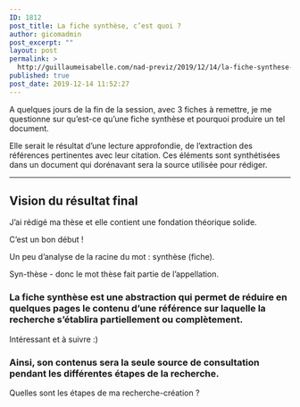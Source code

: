 ```yaml
---
ID: 1812
post_title: La fiche synthèse, c’est quoi ?
author: gicomadmin
post_excerpt: ""
layout: post
permalink: >
  http://guillaumeisabelle.com/nad-previz/2019/12/14/la-fiche-synthese-cest-quoi/
published: true
post_date: 2019-12-14 11:52:27
---
```

<!-- wp:paragraph -->

A quelques jours de la fin de la session, avec 3 fiches à remettre, je me questionne sur qu’est-ce qu’une fiche synthèse et pourquoi produire un tel document.

<!-- /wp:paragraph -->

<!-- wp:paragraph -->

Elle serait le résultat d’une lecture approfondie, de l’extraction des références pertinentes avec leur citation. Ces éléments sont synthétisées dans un document qui dorénavant sera la source utilisée pour rédiger.

<!-- /wp:paragraph -->

<!-- wp:separator -->

<hr class="wp-block-separator" />

<!-- /wp:separator -->

<!-- wp:heading -->

## Vision du **résultat** final

<!-- /wp:heading -->

<!-- wp:paragraph -->

J’ai rédigé ma thèse et elle contient une fondation théorique solide.

<!-- /wp:paragraph -->

<!-- wp:paragraph {"align":"right"} -->

<p class="has-text-align-right">
  C’est un bon début !
</p>

<!-- /wp:paragraph -->

<!-- wp:paragraph -->

Un peu d’analyse de la racine du mot : synthèse (fiche).

<!-- /wp:paragraph -->

<!-- wp:paragraph -->

Syn-thèse - donc le mot thèse fait partie de l’appellation.

<!-- /wp:paragraph -->

<!-- wp:heading {"level":3} -->

### La fiche synthèse est une abstraction qui permet de réduire en quelques pages le contenu d’une référence sur laquelle la recherche **s’étab**lira **partiellement** ou **complètement**.

<!-- /wp:heading -->

<!-- wp:paragraph -->

Intéressant et à suivre :)

<!-- /wp:paragraph -->

<!-- wp:heading {"level":3} -->

### Ainsi, son contenus sera la seule source de **consultation** pendant les **différent**es **étapes** de **la recherche**.

<!-- /wp:heading -->

<!-- wp:paragraph -->

Quelles sont les étapes de ma recherche-création ?

<!-- /wp:paragraph -->